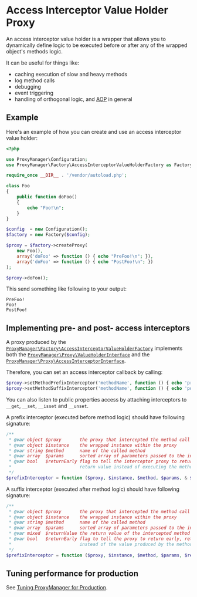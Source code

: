 # Access Interceptor Value Holder Proxy

An access interceptor value holder is a wrapper that allows you to dynamically
define logic to be executed before or after any of the wrapped object's methods
logic.

It can be useful for things like:

 * caching execution of slow and heavy methods
 * log method calls
 * debugging
 * event triggering
 * handling of orthogonal logic, and [AOP](http://en.wikipedia.org/wiki/Aspect-oriented_programming) in general

## Example

Here's an example of how you can create and use an access interceptor value holder:

```php
<?php

use ProxyManager\Configuration;
use ProxyManager\Factory\AccessInterceptorValueHolderFactory as Factory;

require_once __DIR__ . '/vendor/autoload.php';

class Foo
{
    public function doFoo()
    {
        echo "Foo!\n";
    }
}

$config  = new Configuration();
$factory = new Factory($config);

$proxy = $factory->createProxy(
    new Foo(),
    array('doFoo' => function () { echo "PreFoo!\n"; }),
    array('doFoo' => function () { echo "PostFoo!\n"; })
);

$proxy->doFoo();
```

This send something like following to your output:

```
PreFoo!
Foo!
PostFoo!
```

## Implementing pre- and post- access interceptors

A proxy produced by the
[`ProxyManager\Factory\AccessInterceptorValueHolderFactory`](https://github.com/Ocramius/ProxyManager/blob/master/src/ProxyManager/Factory/AccessInterceptorValueHolderFactory.php)
implements both the
[`ProxyManager\Proxy\ValueHolderInterface`](https://github.com/Ocramius/ProxyManager/blob/master/src/ProxyManager/Proxy/ValueHolderInterface.php)
and the
[`ProxyManager\Proxy\AccessInterceptorInterface`](https://github.com/Ocramius/ProxyManager/blob/master/src/ProxyManager/Proxy/ValueHolderInterface.php).

Therefore, you can set an access interceptor callback by calling:

```php
$proxy->setMethodPrefixInterceptor('methodName', function () { echo 'pre'; });
$proxy->setMethodSuffixInterceptor('methodName', function () { echo 'post'; });
```

You can also listen to public properties access by attaching interceptors to `__get`, `__set`, `__isset` and `__unset`.

A prefix interceptor (executed before method logic) should have following signature:

```php
/**
 * @var object $proxy       the proxy that intercepted the method call
 * @var object $instance    the wrapped instance within the proxy
 * @var string $method      name of the called method
 * @var array  $params      sorted array of parameters passed to the intercepted method, indexed by parameter name
 * @var bool   $returnEarly flag to tell the interceptor proxy to return early, returning the interceptor's
 *                          return value instead of executing the method logic
 */
$prefixInterceptor = function ($proxy, $instance, $method, $params, & $returnEarly) {};
```

A suffix interceptor (executed after method logic) should have following signature:

```php
/**
 * @var object $proxy       the proxy that intercepted the method call
 * @var object $instance    the wrapped instance within the proxy
 * @var string $method      name of the called method
 * @var array  $params      sorted array of parameters passed to the intercepted method, indexed by parameter name
 * @var mixed  $returnValue the return value of the intercepted method
 * @var bool   $returnEarly flag to tell the proxy to return early, returning the interceptor's return value
 *                          instead of the value produced by the method
 */
$prefixInterceptor = function ($proxy, $instance, $method, $params, $returnValue, & $returnEarly) {};
```

## Tuning performance for production

See [Tuning ProxyManager for Production](https://github.com/Ocramius/ProxyManager/blob/master/docs/tuning-for-production.md).